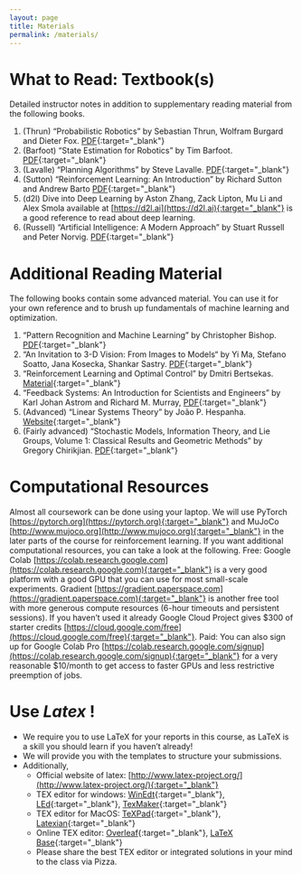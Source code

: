 ```yaml
---
layout: page
title: Materials
permalink: /materials/
---
```


# What to Read: Textbook(s)
Detailed instructor notes in addition to supplementary reading material from the following books.
1. (Thrun) “Probabilistic Robotics” by Sebastian Thrun, Wolfram Burgard and Dieter Fox. [PDF](https://docs.ufpr.br/~danielsantos/ProbabilisticRobotics.pdf){:target="_blank"}
2. (Barfoot) “State Estimation for Robotics” by Tim Barfoot. [PDF](http://asrl.utias.utoronto.ca/~tdb/bib/barfoot_ser17.pdf){:target="_blank"}
3. (Lavalle) “Planning Algorithms” by Steve Lavalle. [PDF](http://lavalle.pl/planning/){:target="_blank"}
4. (Sutton) “Reinforcement Learning: An Introduction” by Richard Sutton and Andrew Barto [PDF](http://incompleteideas.net/book/the-book.html){:target="_blank"}
5. (d2l) Dive into Deep Learning by Aston Zhang, Zack Lipton, Mu Li and Alex Smola available at [https://d2l.ai](https://d2l.ai){:target="_blank"} is a good reference to read about deep learning.
6. (Russell) “Artificial Intelligence: A Modern Approach” by Stuart Russell and Peter Norvig. [PDF](https://www.cin.ufpe.br/~tfl2/artificial-intelligence-modern-approach.9780131038059.25368.pdf){:target="_blank"}

# Additional Reading Material
The following books contain some advanced material. You can use it for your own reference and to brush up fundamentals of machine learning and optimization.
1. “Pattern Recognition and Machine Learning” by Christopher Bishop. [PDF](http://users.isr.ist.utl.pt/~wurmd/Livros/school/Bishop%20-%20Pattern%20Recognition%20And%20Machine%20Learning%20-%20Springer%20%202006.pdf){:target="_blank"}
2. “An Invitation to 3-D Vision: From Images to Models“ by Yi Ma, Stefano Soatto, Jana Kosecka, Shankar Sastry. [PDF](https://www.eecis.udel.edu/~cer/arv/readings/old_mkss.pdf){:target="_blank"}
3. “Reinforcement Learning and Optimal Control” by Dmitri Bertsekas. [Material](https://web.mit.edu/dimitrib/www/RLbook.html){:target="_blank"}
4. “Feedback Systems: An Introduction for Scientists and Engineers” by Karl Johan Astrom and Richard M. Murray, [PDF](http://www.cds.caltech.edu/~murray/books/AM08/pdf/am08-complete_28Sep12.pdf){:target="_blank"}
5. (Advanced) “Linear Systems Theory” by João P. Hespanha. [Website](https://web.ece.ucsb.edu/~hespanha/linearsystems/){:target="_blank"}
6. (Fairly advanced) “Stochastic Models, Information Theory, and Lie Groups, Volume 1: Classical Results and Geometric Methods” by Gregory Chirikjian. [PDF](http://entsphere.com/pub/pdf/2000%20Chirikjian,%20Stochastic%20Models,%20Information%20Theory,%20and%20Lie%20Groups.pdf){:target="_blank"}

# Computational Resources
Almost all coursework can be done using your laptop. We will use PyTorch [https://pytorch.org](https://pytorch.org){:target="_blank"} and MuJoCo [http://www.mujoco.org](http://www.mujoco.org){:target="_blank"} in the later parts of the course for reinforcement learning. If you want additional computational resources, you can take a look at the following.
Free: Google Colab [https://colab.research.google.com](https://colab.research.google.com){:target="_blank"} is a very good platform with a good GPU that you can use for most small-scale experiments. Gradient [https://gradient.paperspace.com](https://gradient.paperspace.com){:target="_blank"} is another free tool with more generous compute resources (6-hour timeouts and persistent sessions). If you haven’t used it already Google Cloud Project gives $300 of starter credits [https://cloud.google.com/free](https://cloud.google.com/free){:target="_blank"}.
Paid: You can also sign up for Google Colab Pro [https://colab.research.google.com/signup](https://colab.research.google.com/signup){:target="_blank"} for a very reasonable $10/month to get access to faster GPUs and less restrictive preemption of jobs.

# Use _Latex_ !

- We require you to use LaTeX for your reports in this course, as LaTeX is a skill you should learn if you haven’t already!
- We will provide you with the templates to structure your submissions.
- Additionally,
  - Official website of latex: [http://www.latex-project.org/](http://www.latex-project.org/){:target="_blank"}
  - TEX editor for windows: [WinEdt](http://winedt.com/){:target="_blank"}, [LEd](http://www.latexeditor.org/){:target="_blank"}, [TexMaker](https://www.xm1math.net/texmaker/){:target="_blank"}
  - TEX editor for MacOS: [TeXPad](https://www.texpadapp.com/){:target="_blank"}, [Latexian](http://tacosw.com/latexian/){:target="_blank"}
  - Online TEX editor: [Overleaf](https://www.overleaf.com/){:target="_blank"}, [LaTeX Base](https://latexbase.com/){:target="_blank"}
  - Please share the best TEX editor or integrated solutions in your mind to the class via Pizza.
